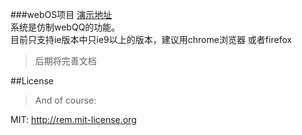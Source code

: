 ###webOS项目 
[演示地址](http://wchaowu.github.io/webos  "演示地址")  
系统是仿制webQQ的功能。    
目前只支持ie版本中只ie9以上的版本，建议用chrome浏览器 或者firefox <br />
>后期将完善文档

##License

>And of course:

MIT: http://rem.mit-license.org





